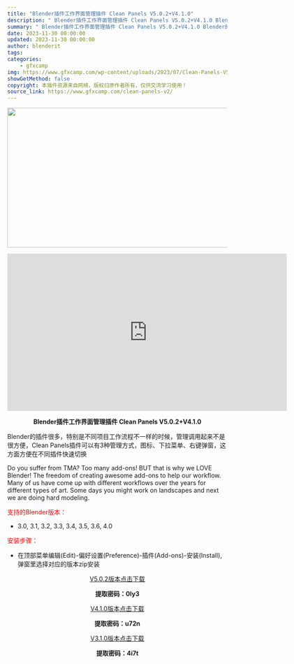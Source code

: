 ```yaml
---
title: "Blender插件工作界面管理插件 Clean Panels V5.0.2+V4.1.0"
description: "﻿ Blender插件工作界面管理插件 Clean Panels V5.0.2+V4.1.0 Blender的插件很多，特别是不同项目工作流程不一样的时候，管理调用起来不是很方便，Clean Pane..."
summary: "﻿ Blender插件工作界面管理插件 Clean Panels V5.0.2+V4.1.0 Blender的插件很多，特别是不同项目工作流程不一样的时候，管理调用起来不是很方便，Clean Pane..."
date: 2023-11-30 00:00:00
updated: 2023-11-30 00:00:00
author: blenderit
tags: 
categories:
    - gfxcamp
img: https://www.gfxcamp.com/wp-content/uploads/2023/07/Clean-Panels-V5.jpg
showGetMethod: false
copyright: 本插件资源来自网络，版权归原作者所有，仅供交流学习使用！
source_link: https://www.gfxcamp.com/clean-panels-v2/
---
```

<div><p><img decoding="async" class="aligncenter size-full wp-image-117003" src="https://www.gfxcamp.com/wp-content/uploads/2023/07/Clean-Panels-V5.jpg" data-src="https://www.gfxcamp.com/wp-content/uploads/2023/07/Clean-Panels-V5.jpg" alt="" width="640" height="320" data-srcset="https://www.gfxcamp.com/wp-content/uploads/2023/07/Clean-Panels-V5.jpg 640w, https://www.gfxcamp.com/wp-content/uploads/2023/07/Clean-Panels-V5-150x75.jpg 150w" data-sizes="(max-width: 640px) 100vw, 640px"></p><p style="text-align: center;"><iframe loading="lazy" src="https://player.youku.com/embed/XNTg5MjU2MTM4OA==" width="640" height="360" frameborder="0" allowfullscreen="allowfullscreen" data-mce-fragment="1"><span data-mce-type="bookmark" style="display: inline-block; width: 0px; overflow: hidden; line-height: 0;" class="mce_SELRES_start">﻿</span></iframe></p><p style="text-align: center;"><strong>Blender插件工作界面管理插件 Clean Panels V5.0.2+V4.1.0</strong></p><p>Blender的插件很多，特别是不同项目工作流程不一样的时候，管理调用起来不是很方便，Clean Panels插件可以有3种管理方式，图标、下拉菜单、右键弹窗，这方面方便在不同插件快速切换</p><p>Do you suffer from TMA? Too many add-ons! BUT that is why we LOVE Blender! The freedom of creating awesome add-ons to help our workflow. Many of us have come up with different workflows over the years for different types of art. Some days you might work on landscapes and next we are doing hard modeling.</p><p style="text-align: left;"><span style="color: #ff0000;">支持的Blender版本：</span></p><ul>
<li style="text-align: left;">3.0, 3.1, 3.2, 3.3, 3.4, 3.5, 3.6, 4.0</li>
</ul><p><span style="color: #ff0000;">安装步骤：</span></p><ul>
<li>在顶部菜单编辑(Edit)-偏好设置(Preference)-插件(Add-ons)-安装(Install),弹窗里选择对应的版本zip安装</li>
</ul><p style="text-align: center;"><a class="maxbutton-3 maxbutton maxbutton-baidu" target="_blank" rel="noopener" href="https://pan.baidu.com/s/1vhWYuICY87JR2hO26Ka4lA?pwd=0ly3"><span class="mb-text">V5.0.2版本点击下载</span></a></p><p style="text-align: center;"><strong>提取密码：0ly3</strong></p><p style="text-align: center;"><a class="maxbutton-3 maxbutton maxbutton-baidu" target="_blank" rel="noopener" href="https://pan.baidu.com/s/1wrjusA2GfZbFXU-C6nzxPQ?pwd=u72n"><span class="mb-text">V4.1.0版本点击下载</span></a></p><p style="text-align: center;"><strong>提取密码：u72n</strong></p><p style="text-align: center;"><a class="maxbutton-3 maxbutton maxbutton-baidu" target="_blank" rel="noopener" href="https://pan.baidu.com/s/1gkiNt3jS4teZHIp-GH40aA?pwd=4i7t"><span class="mb-text">V3.1.0版本点击下载</span></a></p><p style="text-align: center;"><strong>提取密码：4i7t</strong></p></div>